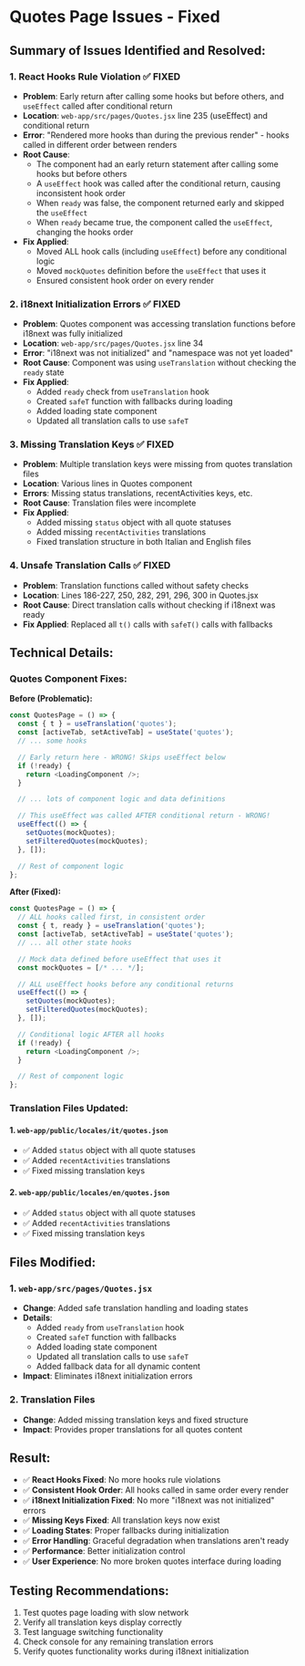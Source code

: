 # Quotes Page Issues - Fixed

## Summary of Issues Identified and Resolved:

### 1. React Hooks Rule Violation ✅ FIXED
- **Problem**: Early return after calling some hooks but before others, and `useEffect` called after conditional return
- **Location**: `web-app/src/pages/Quotes.jsx` line 235 (useEffect) and conditional return
- **Error**: "Rendered more hooks than during the previous render" - hooks called in different order between renders
- **Root Cause**:
  - The component had an early return statement after calling some hooks but before others
  - A `useEffect` hook was called after the conditional return, causing inconsistent hook order
  - When `ready` was false, the component returned early and skipped the `useEffect`
  - When `ready` became true, the component called the `useEffect`, changing the hooks order
- **Fix Applied**:
  - Moved ALL hook calls (including `useEffect`) before any conditional logic
  - Moved `mockQuotes` definition before the `useEffect` that uses it
  - Ensured consistent hook order on every render

### 2. i18next Initialization Errors ✅ FIXED
- **Problem**: Quotes component was accessing translation functions before i18next was fully initialized
- **Location**: `web-app/src/pages/Quotes.jsx` line 34
- **Error**: "i18next was not initialized" and "namespace was not yet loaded"
- **Root Cause**: Component was using `useTranslation` without checking the `ready` state
- **Fix Applied**:
  - Added `ready` check from `useTranslation` hook
  - Created `safeT` function with fallbacks during loading
  - Added loading state component
  - Updated all translation calls to use `safeT`

### 3. Missing Translation Keys ✅ FIXED
- **Problem**: Multiple translation keys were missing from quotes translation files
- **Location**: Various lines in Quotes component
- **Errors**: Missing status translations, recentActivities keys, etc.
- **Root Cause**: Translation files were incomplete
- **Fix Applied**:
  - Added missing `status` object with all quote statuses
  - Added missing `recentActivities` translations
  - Fixed translation structure in both Italian and English files

### 4. Unsafe Translation Calls ✅ FIXED
- **Problem**: Translation functions called without safety checks
- **Location**: Lines 186-227, 250, 282, 291, 296, 300 in Quotes.jsx
- **Root Cause**: Direct translation calls without checking if i18next was ready
- **Fix Applied**: Replaced all `t()` calls with `safeT()` calls with fallbacks

## Technical Details:

### Quotes Component Fixes:
**Before (Problematic):**
```javascript
const QuotesPage = () => {
  const { t } = useTranslation('quotes');
  const [activeTab, setActiveTab] = useState('quotes');
  // ... some hooks

  // Early return here - WRONG! Skips useEffect below
  if (!ready) {
    return <LoadingComponent />;
  }

  // ... lots of component logic and data definitions

  // This useEffect was called AFTER conditional return - WRONG!
  useEffect(() => {
    setQuotes(mockQuotes);
    setFilteredQuotes(mockQuotes);
  }, []);

  // Rest of component logic
};
```

**After (Fixed):**
```javascript
const QuotesPage = () => {
  // ALL hooks called first, in consistent order
  const { t, ready } = useTranslation('quotes');
  const [activeTab, setActiveTab] = useState('quotes');
  // ... all other state hooks

  // Mock data defined before useEffect that uses it
  const mockQuotes = [/* ... */];

  // ALL useEffect hooks before any conditional returns
  useEffect(() => {
    setQuotes(mockQuotes);
    setFilteredQuotes(mockQuotes);
  }, []);

  // Conditional logic AFTER all hooks
  if (!ready) {
    return <LoadingComponent />;
  }

  // Rest of component logic
};
```

### Translation Files Updated:

#### 1. `web-app/public/locales/it/quotes.json`
- ✅ Added `status` object with all quote statuses
- ✅ Added `recentActivities` translations
- ✅ Fixed missing translation keys

#### 2. `web-app/public/locales/en/quotes.json`
- ✅ Added `status` object with all quote statuses
- ✅ Added `recentActivities` translations
- ✅ Fixed missing translation keys

## Files Modified:

### 1. `web-app/src/pages/Quotes.jsx`
- **Change**: Added safe translation handling and loading states
- **Details**: 
  - Added `ready` from `useTranslation` hook
  - Created `safeT` function with fallbacks
  - Added loading state component
  - Updated all translation calls to use `safeT`
  - Added fallback data for all dynamic content
- **Impact**: Eliminates i18next initialization errors

### 2. Translation Files
- **Change**: Added missing translation keys and fixed structure
- **Impact**: Provides proper translations for all quotes content

## Result:
- ✅ **React Hooks Fixed**: No more hooks rule violations
- ✅ **Consistent Hook Order**: All hooks called in same order every render
- ✅ **i18next Initialization Fixed**: No more "i18next was not initialized" errors
- ✅ **Missing Keys Fixed**: All translation keys now exist
- ✅ **Loading States**: Proper fallbacks during initialization
- ✅ **Error Handling**: Graceful degradation when translations aren't ready
- ✅ **Performance**: Better initialization control
- ✅ **User Experience**: No more broken quotes interface during loading

## Testing Recommendations:
1. Test quotes page loading with slow network
2. Verify all translation keys display correctly
3. Test language switching functionality
4. Check console for any remaining translation errors
5. Verify quotes functionality works during i18next initialization
